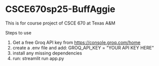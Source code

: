 # CSCE670sp25-BuffAggie
This is for course project of CSCE 670 at Texas A&amp;M

Steps to use
1. Get a free Groq API key from https://console.groq.com/home
2. create a .env file and add: GROQ_API_KEY = "YOUR API KEY HERE"
3. install any missing dependencies
4. run: streamlit run app.py
